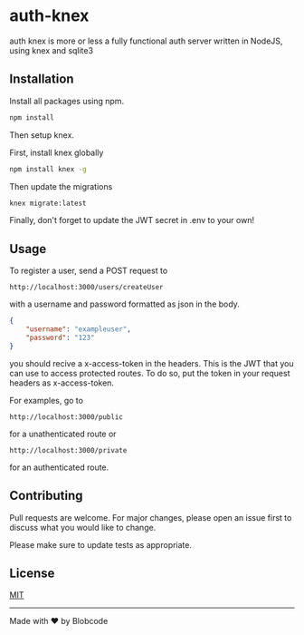 # auth-knex

auth knex is more or less a fully functional auth server written in NodeJS, using knex and sqlite3

## Installation

Install all packages using npm.

```bash
npm install
```

Then setup knex.

First, install knex globally

```bash
npm install knex -g
```

Then update the migrations

```bash
knex migrate:latest
```

Finally, don't forget to update the JWT secret in
.env to your own!


## Usage

To register a user, send a POST request to

```http
http://localhost:3000/users/createUser
```

with a username and password formatted as json in the body.

```json
{
	"username": "exampleuser",
	"password": "123"
}
```

you should recive a x-access-token in the headers. This is the JWT that you can use to
access protected routes. To do so, put the token in your request headers as x-access-token.

For examples, go to 
```http
http://localhost:3000/public
```
for a unathenticated route or
```http
http://localhost:3000/private
```
for an authenticated route.

## Contributing
Pull requests are welcome. For major changes, please open an issue first to discuss what you would like to change.

Please make sure to update tests as appropriate.

## License
[MIT](https://choosealicense.com/licenses/mit/)


------
Made with ❤️ by Blobcode
